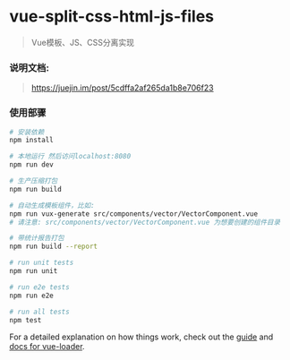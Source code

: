 # vue-split-css-html-js-files

> Vue模板、JS、CSS分离实现

### 说明文档:
> https://juejin.im/post/5cdffa2af265da1b8e706f23

### 使用部骤

``` bash
# 安装依赖
npm install

# 本地运行 然后访问localhost:8080
npm run dev

# 生产压缩打包
npm run build

# 自动生成模板组件，比如:
npm run vux-generate src/components/vector/VectorComponent.vue
# 请注意: src/components/vector/VectorComponent.vue 为想要创建的组件目录

# 带统计报告打包
npm run build --report

# run unit tests
npm run unit

# run e2e tests
npm run e2e

# run all tests
npm test
```

For a detailed explanation on how things work, check out the [guide](http://vuejs-templates.github.io/webpack/) and [docs for vue-loader](http://vuejs.github.io/vue-loader).
